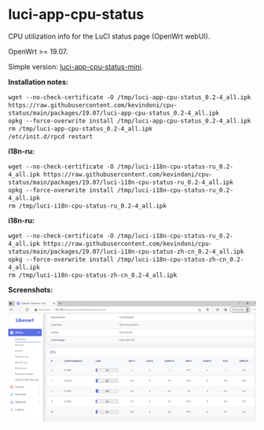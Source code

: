 # luci-app-cpu-status
CPU utilization info for the LuCI status page (OpenWrt webUI).

OpenWrt >= 19.07.

Simple version: [luci-app-cpu-status-mini](https://github.com/gSpotx2f/luci-app-cpu-status-mini).

**Installation notes:**

    wget --no-check-certificate -O /tmp/luci-app-cpu-status_0.2-4_all.ipk https://raw.githubusercontent.com/kevindoni/cpu-status/main/packages/19.07/luci-app-cpu-status_0.2-4_all.ipk
    opkg --force-overwrite install /tmp/luci-app-cpu-status_0.2-4_all.ipk
    rm /tmp/luci-app-cpu-status_0.2-4_all.ipk
    /etc/init.d/rpcd restart

**i18n-ru:**

    wget --no-check-certificate -O /tmp/luci-i18n-cpu-status-ru_0.2-4_all.ipk https://raw.githubusercontent.com/kevindoni/cpu-status/main/packages/19.07/luci-i18n-cpu-status-ru_0.2-4_all.ipk
    opkg --force-overwrite install /tmp/luci-i18n-cpu-status-ru_0.2-4_all.ipk
    rm /tmp/luci-i18n-cpu-status-ru_0.2-4_all.ipk
    
    
 **i18n-ru:**

    wget --no-check-certificate -O /tmp/luci-i18n-cpu-status-ru_0.2-4_all.ipk https://raw.githubusercontent.com/kevindoni/cpu-status/main/packages/19.07/luci-i18n-cpu-status-zh-cn_0.2-4_all.ipk
    opkg --force-overwrite install /tmp/luci-i18n-cpu-status-zh-cn_0.2-4_all.ipk
    rm /tmp/luci-i18n-cpu-status-zh-cn_0.2-4_all.ipk

**Screenshots:**

![](https://github.com/kevindoni/cpu-status/blob/main/screenshots/cpu.png)
